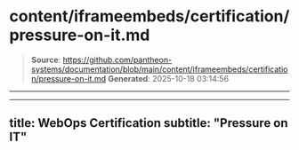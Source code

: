 # content/iframeembeds/certification/pressure-on-it.md

> **Source**: https://github.com/pantheon-systems/documentation/blob/main/content/iframeembeds/certification/pressure-on-it.md
> **Generated**: 2025-10-18 03:14:56

---

---
title: WebOps Certification
subtitle: "Pressure on IT"
---

<Partial file="certification-guide/pressure-on-it.md" />

